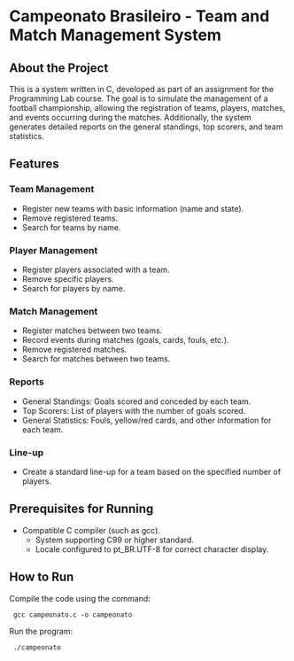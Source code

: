 # Campeonato Brasileiro - Team and Match Management System
## About the Project

This is a system written in C, developed as part of an assignment for the Programming Lab course. The goal is to simulate the management of a football championship, allowing the registration of teams, players, matches, and events occurring during the matches. Additionally, the system generates detailed reports on the general standings, top scorers, and team statistics.

## Features

### Team Management
- Register new teams with basic information (name and state).
- Remove registered teams.
- Search for teams by name.

### Player Management
- Register players associated with a team.
- Remove specific players.
- Search for players by name.

### Match Management
- Register matches between two teams.
- Record events during matches (goals, cards, fouls, etc.).
- Remove registered matches.
- Search for matches between two teams.

### Reports
- General Standings: Goals scored and conceded by each team.
- Top Scorers: List of players with the number of goals scored.
- General Statistics: Fouls, yellow/red cards, and other information for each team.

### Line-up
- Create a standard line-up for a team based on the specified number of players.
    
## Prerequisites for Running

- Compatible C compiler (such as gcc).
  - System supporting C99 or higher standard.
  - Locale configured to pt_BR.UTF-8 for correct character display.

## How to Run

Compile the code using the command:

     gcc campeonato.c -o campeonato

Run the program:

     ./campeonato
